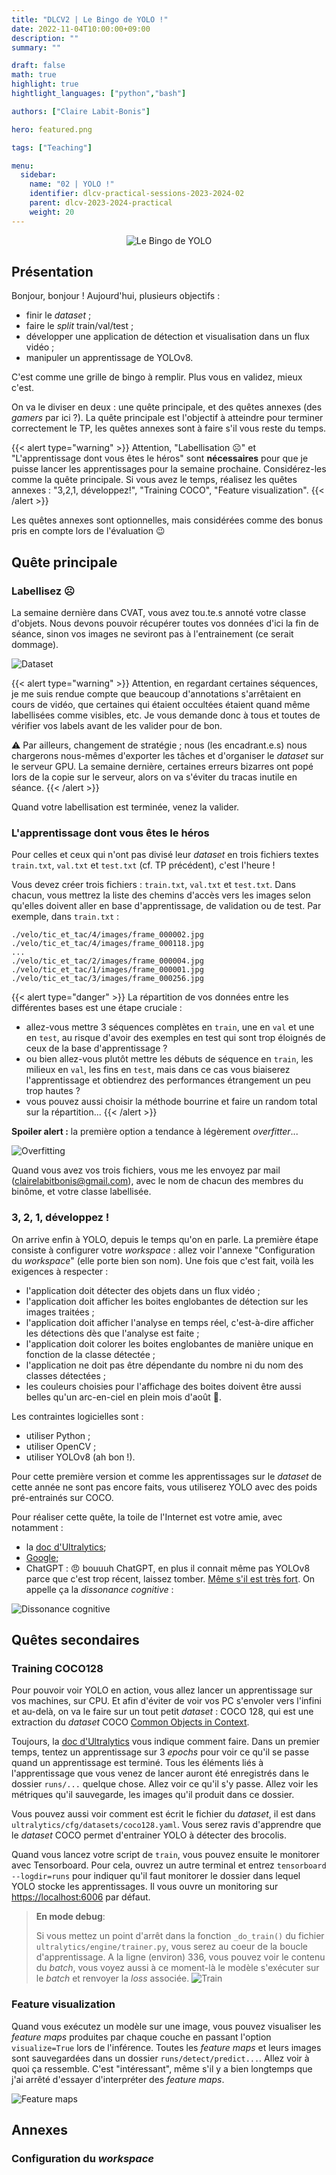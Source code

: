 ```yaml
---
title: "DLCV2 | Le Bingo de YOLO !"
date: 2022-11-04T10:00:00+09:00
description: ""
summary: ""

draft: false
math: true 
highlight: true
hightlight_languages: ["python","bash"]

authors: ["Claire Labit-Bonis"]

hero: featured.png

tags: ["Teaching"]

menu:
  sidebar:
    name: "02 | YOLO !"
    identifier: dlcv-practical-sessions-2023-2024-02
    parent: dlcv-2023-2024-practical
    weight: 20
---
```

<center>

![Le Bingo de YOLO](images/le_bingo_de_yolo_v2.png)

</center>

## Présentation

Bonjour, bonjour ! Aujourd'hui, plusieurs objectifs :
* finir le *dataset* ;
* faire le *split* train/val/test ;
* développer une application de détection et visualisation dans un flux vidéo ;
* manipuler un apprentissage de YOLOv8.

C'est comme une grille de bingo à remplir. Plus vous en validez, mieux c'est.

On va le diviser en deux : une quête principale, et des quêtes annexes (des *gamers* par ici ?). La quête principale est l'objectif à atteindre pour terminer correctement le TP, les quêtes annexes sont à faire s'il vous reste du temps.

{{< alert type="warning" >}}
Attention, "Labellisation :frowning_face:" et "L'apprentissage dont vous êtes le héros" sont **nécessaires** pour que je puisse lancer les apprentissages pour la semaine prochaine. Considérez-les comme la quête principale. Si vous avez le temps, réalisez les quêtes annexes : "3,2,1, développez!", "Training COCO", "Feature visualization". 
{{< /alert >}}

Les quêtes annexes sont optionnelles, mais considérées comme des bonus pris en compte lors de l'évaluation :wink: 

## Quête principale
### Labellisez :frowning_face:

La semaine dernière dans CVAT, vous avez tou.te.s annoté votre classe d'objets. Nous devons pouvoir récupérer toutes vos données d'ici la fin de séance, sinon vos images ne seviront pas à l'entrainement (ce serait dommage). 

![Dataset](images/dataset_cvat.png)

{{< alert type="warning" >}}
Attention, en regardant certaines séquences, je me suis rendue compte que beaucoup d'annotations s'arrêtaient en cours de vidéo, que certaines qui étaient occultées étaient quand même labellisées comme visibles, etc. 
Je vous demande donc à tous et toutes de vérifier vos labels avant de les valider pour de bon.

:warning: Par ailleurs, changement de stratégie ; nous (les encadrant.e.s) nous chargerons nous-mêmes d'exporter les tâches et d'organiser le *dataset* sur le serveur GPU. La semaine dernière, certaines erreurs bizarres ont popé lors de la copie sur le serveur, alors on va s'éviter du tracas inutile en séance.
{{< /alert >}}

Quand votre labellisation est terminée, venez la valider.

### L'apprentissage dont vous êtes le héros

Pour celles et ceux qui n'ont pas divisé leur *dataset* en trois fichiers textes `train.txt`, `val.txt` et `test.txt` (cf. TP précédent), c'est l'heure ! 

Vous devez créer trois fichiers : `train.txt`, `val.txt` et `test.txt`. Dans chacun, vous mettrez la liste des chemins d'accès vers les images selon qu'elles doivent aller en base d'apprentissage, de validation ou de test. Par exemple, dans `train.txt` :

    ./velo/tic_et_tac/4/images/frame_000002.jpg
    ./velo/tic_et_tac/4/images/frame_000118.jpg
    ...
    ./velo/tic_et_tac/2/images/frame_000004.jpg
    ./velo/tic_et_tac/1/images/frame_000001.jpg
    ./velo/tic_et_tac/3/images/frame_000256.jpg

{{< alert type="danger" >}}
La répartition de vos données entre les différentes bases est une étape cruciale : 
* allez-vous mettre 3 séquences complètes en `train`, une en `val` et une en `test`, au risque d'avoir des exemples en test qui sont trop éloignés de ceux de la base d'apprentissage ?
* ou bien allez-vous plutôt mettre les débuts de séquence en `train`, les milieux en `val`, les fins en `test`, mais dans ce cas vous biaiserez l'apprentissage et obtiendrez des performances étrangement un peu trop hautes ? 
* vous pouvez aussi choisir la méthode bourrine et faire un random total sur la répartition...
{{< /alert >}}

**Spoiler alert :** la première option a tendance à légèrement *overfitter*...

![Overfitting](images/overfitting.png)

Quand vous avez vos trois fichiers, vous me les envoyez par mail (clairelabitbonis@gmail.com), avec le nom de chacun des membres du binôme, et votre classe labellisée.

### 3, 2, 1, développez !

On arrive enfin à YOLO, depuis le temps qu'on en parle. La première étape consiste à configurer votre *workspace* : allez voir l'annexe "Configuration du *workspace*" (elle porte bien son nom). Une fois que c'est fait, voilà les exigences à respecter :
* l'application doit détecter des objets dans un flux vidéo ;
* l'application doit afficher les boites englobantes de détection sur les images traitées ;
* l'application doit afficher l'analyse en temps réel, c'est-à-dire afficher les détections dès que l'analyse est faite ;
* l'application doit colorer les boites englobantes de manière unique en fonction de la classe détectée ;
* l'application ne doit pas être dépendante du nombre ni du nom des classes détectées ; 
* les couleurs choisies pour l'affichage des boites doivent être aussi belles qu'un arc-en-ciel en plein mois d'août :rainbow:.

Les contraintes logicielles sont :
* utiliser Python ;
* utiliser OpenCV ;
* utiliser YOLOv8 (ah bon !).

Pour cette première version et comme les apprentissages sur le *dataset* de cette année ne sont pas encore faits, vous utiliserez YOLO avec des poids pré-entrainés sur COCO. 

Pour réaliser cette quête, la toile de l'Internet est votre amie, avec notamment :
* la [doc d'Ultralytics](https://docs.ultralytics.com);
* [Google](https://www.google.fr);
* ChatGPT : :angry: bouuuh ChatGPT, en plus il connait même pas YOLOv8 parce que c'est trop récent, laissez tomber. [Même s'il est très fort](https://chat.openai.com/share/4c573574-bfad-4b17-a918-9db9fc16f0e1). On appelle ça la _dissonance cognitive_ :

![Dissonance cognitive](images/dissonance_cognitive.png)

## Quêtes secondaires
### Training COCO128
Pour pouvoir voir YOLO en action, vous allez lancer un apprentissage sur vos machines, sur CPU. Et afin d'éviter de voir vos PC s'envoler vers l'infini et au-delà, on va le faire sur un tout petit *dataset* : COCO 128, qui est une extraction du *dataset* COCO  [Common Objects in Context](https://cocodataset.org/#home).

Toujours, la [doc d'Ultralytics](https://docs.ultralytics.com/modes/train/#key-features-of-train-mode) vous indique comment faire.
Dans un premier temps, tentez un apprentissage sur 3 *epochs* pour voir ce qu'il se passe quand un apprentissage est terminé. 
Tous les éléments liés à l'apprentissage que vous venez de lancer auront été enregistrés dans le dossier `runs/...` quelque chose. Allez voir ce qu'il s'y passe. Allez voir les métriques qu'il sauvegarde, les images qu'il produit dans ce dossier.

Vous pouvez aussi voir comment est écrit le fichier du *dataset*, il est dans `ultralytics/cfg/datasets/coco128.yaml`. Vous serez ravis d'apprendre que le *dataset* COCO permet d'entrainer YOLO à détecter des brocolis.

Quand vous lancez votre script de `train`, vous pouvez ensuite le monitorer avec Tensorboard. Pour cela, ouvrez un autre terminal et entrez `tensorboard --logdir=runs` pour indiquer qu'il faut monitorer le dossier dans lequel YOLO stocke les apprentissages. Il vous ouvre un monitoring sur [https://localhost:6006](https://localhost:6006) par défaut.

> **En mode debug**:
>
> Si vous mettez un point d'arrêt dans la fonction `_do_train()` du fichier `ultralytics/engine/trainer.py`, vous serez au coeur de la boucle d'apprentissage. A la ligne (environ) 336, vous pouvez voir le contenu du *batch*, vous voyez aussi à ce moment-là le modèle s'exécuter sur le *batch* et renvoyer la *loss* associée.
![Train](images/train.png)

### Feature visualization
Quand vous exécutez un modèle sur une image, vous pouvez visualiser les *feature maps* produites par chaque couche en passant l'option `visualize=True` lors de l'inférence. Toutes les *feature maps* et leurs images sont sauvegardées dans un dossier `runs/detect/predict...`. Allez voir à quoi ça ressemble. C'est "intéressant", même s'il y a bien longtemps que j'ai arrêté d'essayer d'interpréter des *feature maps*.

![Feature maps](images/stage21_C2f_features.png)

## Annexes
### Configuration du *workspace*
